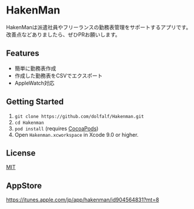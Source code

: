 # HakenMan

HakenManは派遣社員やフリーランスの勤務表管理をサポートするアプリです。
改善点などありましたら、ぜひPRお願いします。

## Features

* 簡単に勤務表作成
* 作成した勤務表をCSVでエクスポート
* AppleWatch対応

## Getting Started

1. `git clone https://github.com/dolfalf/Hakenman.git`
2. `cd Hakenman`
3. `pod install` (requires [CocoaPods](https://cocoapods.org))
4. Open `Hakenman.xcworkspace` in Xcode 9.0 or higher.

## License

[MIT](LICENSE)

## AppStore

https://itunes.apple.com/jp/app/hakenman/id904564831?mt=8
